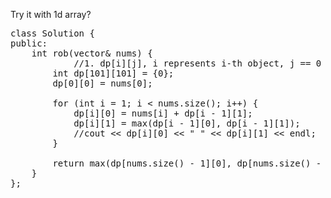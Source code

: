 Try it with 1d array?

<pre>
class Solution {
public:
    int rob(vector<int>& nums) {
            //1. dp[i][j], i represents i-th object, j == 0 represents robbing this house,  j == 1 NOT robbing
        int dp[101][101] = {0};
        dp[0][0] = nums[0];

        for (int i = 1; i < nums.size(); i++) {
            dp[i][0] = nums[i] + dp[i - 1][1];
            dp[i][1] = max(dp[i - 1][0], dp[i - 1][1]);
            //cout << dp[i][0] << " " << dp[i][1] << endl;
        }
        
        return max(dp[nums.size() - 1][0], dp[nums.size() - 1][1]);
    }
};
</pre>
